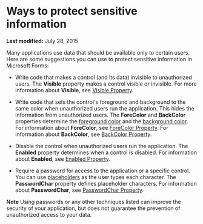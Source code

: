 
# Ways to protect sensitive information

 **Last modified:** July 28, 2015

Many applications use data that should be available only to certain users. Here are some suggestions you can use to protect sensitive information in Microsoft Forms:




- Write code that makes a control (and its data) invisible to unauthorized users. The  **Visible** property makes a control visible or invisible. For more information about **Visible**, see  [Visible Property](a81f2ebc-2d35-ca33-dce9-05256a1491c5.md).
    
- Write code that sets the control's foreground and background to the same color when unauthorized users run the application. This hides the information from unauthorized users. The  **ForeColor** and **BackColor** properties determine the [foreground color](7ce2c60f-29fb-96e2-2516-73c99a6e7cff.md) and the [background color](7ce2c60f-29fb-96e2-2516-73c99a6e7cff.md). For information about  **ForeColor**, see  [ForeColor Property](00b455d1-adce-ebb2-bb15-34cafebc5b75.md). For information about  **BackColor**, see  [BackColor Property](70549eaf-d785-67e7-3f04-76151864d850.md).
    
- Disable the control when unauthorized users run the application. The  **Enabled** property determines when a control is disabled. For information about **Enabled**, see  [Enabled Property](7e0320e4-91fa-2d2d-c484-70e54831e33b.md).
    
- Require a password for access to the application or a specific control. You can use  [placeholders](7ce2c60f-29fb-96e2-2516-73c99a6e7cff.md) as the user types each character. The **PasswordChar** property defines placeholder characters. For information about **PasswordChar**, see  [PasswordChar Property](2dd645b2-fe8d-a644-b796-e0595627cbb8.md).
    


 **Note**  Using passwords or any other techniques listed can improve the security of your application, but does not guarantee the prevention of unauthorized access to your data.

